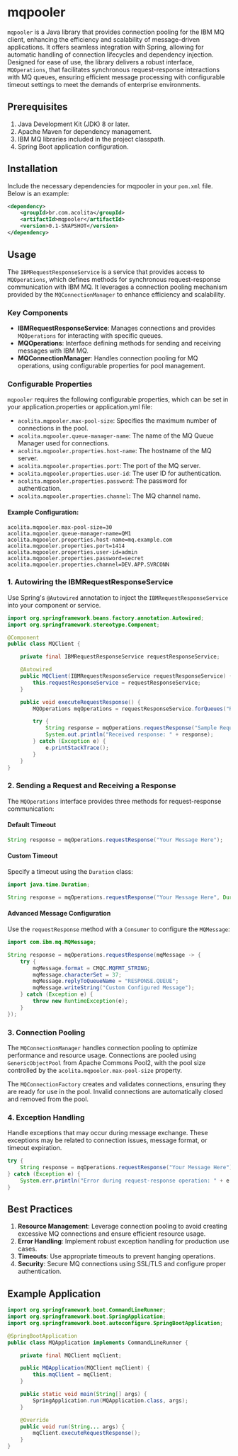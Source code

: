 # mqpooler

`mqpooler` is a Java library that provides connection pooling for the IBM MQ client, enhancing the efficiency and scalability of message-driven applications. It offers seamless integration with Spring, allowing for automatic handling of connection lifecycles and dependency injection. Designed for ease of use, the library delivers a robust interface, `MQOperations`, that facilitates synchronous request-response interactions with MQ queues, ensuring efficient message processing with configurable timeout settings to meet the demands of enterprise environments.

## Prerequisites

1. Java Development Kit (JDK) 8 or later.
2. Apache Maven for dependency management.
3. IBM MQ libraries included in the project classpath.
4. Spring Boot application configuration.

## Installation

Include the necessary dependencies for mqpooler in your `pom.xml` file. Below is an example:

```xml
<dependency>
    <groupId>br.com.acolita</groupId>
    <artifactId>mqpooler</artifactId>
    <version>0.1-SNAPSHOT</version>
</dependency>
```

## Usage
The `IBMRequestResponseService` is a service that provides access to `MQOperations`, which defines methods for synchronous request-response communication with IBM MQ. It leverages a connection pooling mechanism provided by the `MQConnectionManager` to enhance efficiency and scalability.

### Key Components
- **IBMRequestResponseService**: Manages connections and provides `MQOperations` for interacting with specific queues.
- **MQOperations**: Interface defining methods for sending and receiving messages with IBM MQ.
- **MQConnectionManager**: Handles connection pooling for MQ operations, using configurable properties for pool management.

### Configurable Properties
`mqpooler` requires the following configurable properties, which can be set in your application.properties or application.yml file:

- `acolita.mqpooler.max-pool-size`: Specifies the maximum number of connections in the pool.
- `acolita.mqpooler.queue-manager-name`: The name of the MQ Queue Manager used for connections.
- `acolita.mqpooler.properties.host-name`: The hostname of the MQ server.
- `acolita.mqpooler.properties.port`: The port of the MQ server.
- `acolita.mqpooler.properties.user-id`: The user ID for authentication.
- `acolita.mqpooler.properties.password`: The password for authentication.
- `acolita.mqpooler.properties.channel`: The MQ channel name.

#### Example Configuration:
```properties
acolita.mqpooler.max-pool-size=30
acolita.mqpooler.queue-manager-name=QM1
acolita.mqpooler.properties.host-name=mq.example.com
acolita.mqpooler.properties.port=1414
acolita.mqpooler.properties.user-id=admin
acolita.mqpooler.properties.password=secret
acolita.mqpooler.properties.channel=DEV.APP.SVRCONN
```

### 1. Autowiring the IBMRequestResponseService

Use Spring's `@Autowired` annotation to inject the `IBMRequestResponseService` into your component or service.

```java
import org.springframework.beans.factory.annotation.Autowired;
import org.springframework.stereotype.Component;

@Component
public class MQClient {

    private final IBMRequestResponseService requestResponseService;

    @Autowired
    public MQClient(IBMRequestResponseService requestResponseService) {
        this.requestResponseService = requestResponseService;
    }

    public void executeRequestResponse() {
        MQOperations mqOperations = requestResponseService.forQueues("REQUEST.QUEUE", "RESPONSE.QUEUE");

        try {
            String response = mqOperations.requestResponse("Sample Request Message");
            System.out.println("Received response: " + response);
        } catch (Exception e) {
            e.printStackTrace();
        }
    }
}
```

### 2. Sending a Request and Receiving a Response

The `MQOperations` interface provides three methods for request-response communication:

#### Default Timeout

```java
String response = mqOperations.requestResponse("Your Message Here");
```

#### Custom Timeout

Specify a timeout using the `Duration` class:

```java
import java.time.Duration;

String response = mqOperations.requestResponse("Your Message Here", Duration.ofSeconds(30));
```

#### Advanced Message Configuration

Use the `requestResponse` method with a `Consumer` to configure the `MQMessage`:

```java
import com.ibm.mq.MQMessage;

String response = mqOperations.requestResponse(mqMessage -> {
    try {
        mqMessage.format = CMQC.MQFMT_STRING;
        mqMessage.characterSet = 37;
        mqMessage.replyToQueueName = "RESPONSE.QUEUE";
        mqMessage.writeString("Custom Configured Message");
    } catch (Exception e) {
        throw new RuntimeException(e);
    }
});
```

### 3. Connection Pooling

The `MQConnectionManager` handles connection pooling to optimize performance and resource usage. Connections are pooled using `GenericObjectPool` from Apache Commons Pool2, with the pool size controlled by the `acolita.mqpooler.max-pool-size` property.

The `MQConnectionFactory` creates and validates connections, ensuring they are ready for use in the pool. Invalid connections are automatically closed and removed from the pool.

### 4. Exception Handling

Handle exceptions that may occur during message exchange. These exceptions may be related to connection issues, message format, or timeout expiration.

```java
try {
    String response = mqOperations.requestResponse("Your Message Here");
} catch (Exception e) {
    System.err.println("Error during request-response operation: " + e.getMessage());
}
```

## Best Practices

1. **Resource Management**: Leverage connection pooling to avoid creating excessive MQ connections and ensure efficient resource usage.
2. **Error Handling**: Implement robust exception handling for production use cases.
3. **Timeouts**: Use appropriate timeouts to prevent hanging operations.
4. **Security**: Secure MQ connections using SSL/TLS and configure proper authentication.

## Example Application

```java
import org.springframework.boot.CommandLineRunner;
import org.springframework.boot.SpringApplication;
import org.springframework.boot.autoconfigure.SpringBootApplication;

@SpringBootApplication
public class MQApplication implements CommandLineRunner {

    private final MQClient mqClient;

    public MQApplication(MQClient mqClient) {
        this.mqClient = mqClient;
    }

    public static void main(String[] args) {
        SpringApplication.run(MQApplication.class, args);
    }

    @Override
    public void run(String... args) {
        mqClient.executeRequestResponse();
    }
}
```
